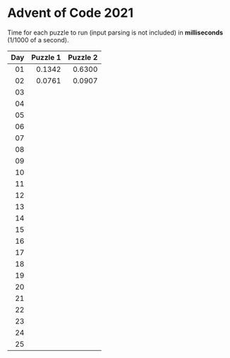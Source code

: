 # Advent of Code 2021
Time for each puzzle to run (input parsing is not included) in **milliseconds** (1/1000 of a second).

|Day|Puzzle 1|Puzzle 2|
|--:|--:|--:|
|01|0.1342|0.6300|
|02|0.0761|0.0907|
|03| | |
|04| | |
|05| | |
|06| | |
|07| | |
|08| | |
|09| | |
|10| | |
|11| | |
|12| | |
|13| | |
|14| | |
|15| | |
|16| | |
|17| | |
|18| | |
|19| | |
|20| | |
|21| | |
|22| | |
|23| | |
|24| | |
|25| | |
